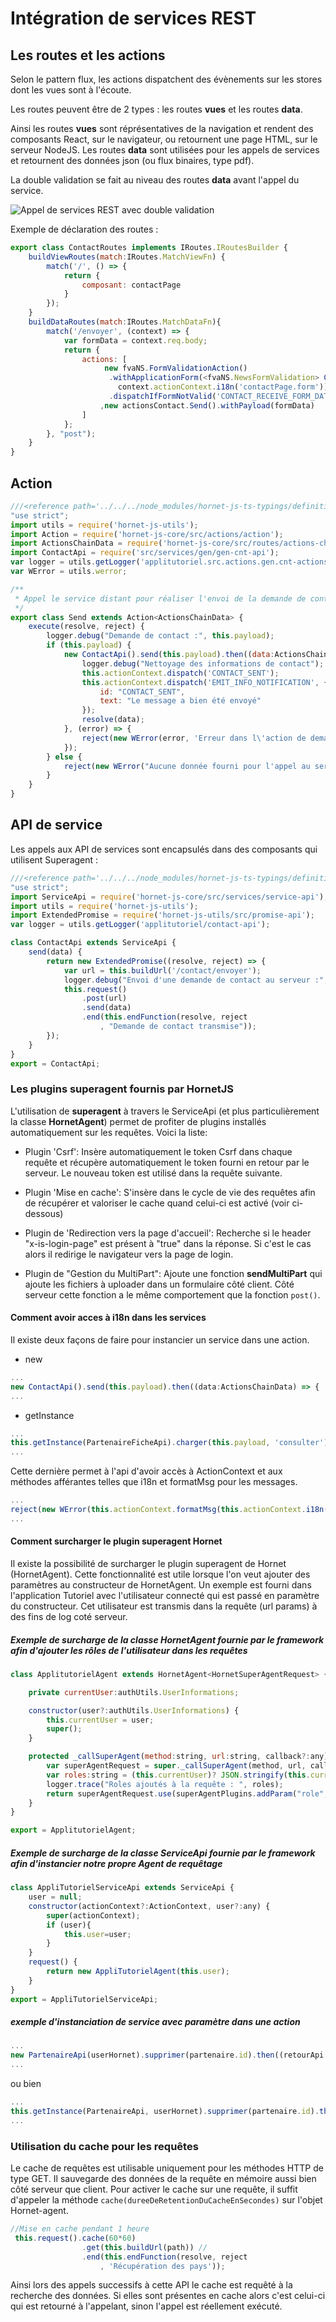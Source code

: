 # Intégration de services REST

## Les routes et les actions

Selon le pattern flux, les actions dispatchent des évènements sur les stores dont les vues sont à l'écoute.

Les routes peuvent être de 2 types : les routes **vues** et les routes **data**.

Ainsi les routes **vues** sont réprésentatives de la navigation et rendent des composants React, sur le navigateur, ou retournent une page HTML, sur le serveur NodeJS.
Les routes **data** sont utilisées pour les appels de services et retournent des données json (ou flux binaires, type pdf).

La double validation se fait au niveau des routes **data** avant l'appel du service.

![Appel de services REST avec double validation](./sources/service_distant/post-formulaire.png)


Exemple de déclaration des routes :

```javascript
export class ContactRoutes implements IRoutes.IRoutesBuilder {
    buildViewRoutes(match:IRoutes.MatchViewFn) {
        match('/', () => {
            return {
                composant: contactPage
            }
        });
    }
    buildDataRoutes(match:IRoutes.MatchDataFn){
        match('/envoyer', (context) => {
            var formData = context.req.body;
            return {
                actions: [
                     new fvaNS.FormValidationAction()
                      .withApplicationForm(<fvaNS.NewsFormValidation> ContactForm({data: formData},
                        context.actionContext.i18n('contactPage.form')))
                      .dispatchIfFormNotValid('CONTACT_RECEIVE_FORM_DATA');
                    ,new actionsContact.Send().withPayload(formData)
                ]
            };
        }, "post");
    }
}
```

## Action

```javascript
///<reference path='../../../node_modules/hornet-js-ts-typings/definition.d.ts'/>
"use strict";
import utils = require('hornet-js-utils');
import Action = require('hornet-js-core/src/actions/action');
import ActionsChainData = require('hornet-js-core/src/routes/actions-chain-data');
import ContactApi = require('src/services/gen/gen-cnt-api');
var logger = utils.getLogger('applitutoriel.src.actions.gen.cnt-actions');
var WError = utils.werror;

/**
 * Appel le service distant pour réaliser l'envoi de la demande de contact.
 */
export class Send extends Action<ActionsChainData> {
    execute(resolve, reject) {
        logger.debug("Demande de contact :", this.payload);
        if (this.payload) {
            new ContactApi().send(this.payload).then((data:ActionsChainData) => {
                logger.debug("Nettoyage des informations de contact");
                this.actionContext.dispatch('CONTACT_SENT');
                this.actionContext.dispatch('EMIT_INFO_NOTIFICATION', {
                    id: "CONTACT_SENT",
                    text: "Le message a bien été envoyé"
                });
                resolve(data);
            }, (error) => {
                reject(new WError(error, 'Erreur dans l\'action de demande de contact'));
            });
        } else {
            reject(new WError("Aucune donnée fourni pour l'appel au service distant"));
        }
    }
}
```

## API de service

Les appels aux API de services sont encapsulés dans des composants qui utilisent Superagent :

```javascript
///<reference path='../../../node_modules/hornet-js-ts-typings/definition.d.ts'/>
"use strict";
import ServiceApi = require('hornet-js-core/src/services/service-api');
import utils = require('hornet-js-utils');
import ExtendedPromise = require('hornet-js-utils/src/promise-api');
var logger = utils.getLogger('applitutoriel/contact-api');

class ContactApi extends ServiceApi {
    send(data) {
        return new ExtendedPromise((resolve, reject) => {
            var url = this.buildUrl('/contact/envoyer');
            logger.debug("Envoi d'une demande de contact au serveur :", url, data);
            this.request()
                .post(url)
                .send(data)
                .end(this.endFunction(resolve, reject
                    , "Demande de contact transmise"));
        });
    }
}
export = ContactApi;

```

### Les plugins superagent fournis par HornetJS

L'utilisation de **superagent** à travers le ServiceApi (et plus particulièrement la classe **HornetAgent**) permet de profiter de plugins installés automatiquement sur les requêtes.
Voici la liste:

- Plugin 'Csrf': Insère automatiquement le token Csrf dans chaque requête et récupère automatiquement le token fourni en retour par le serveur. Le nouveau token est utilisé dans la requête suivante.

- Plugin 'Mise en cache': S'insère dans le cycle de vie des requêtes afin de récupérer et valoriser le cache quand celui-ci est activé (voir ci-dessous)

- Plugin de 'Redirection vers la page d'accueil': Recherche si le header "x-is-login-page" est présent à "true" dans la réponse. Si c'est le cas alors il redirige le navigateur vers la page de login.

- Plugin de "Gestion du MultiPart": Ajoute une fonction **sendMultiPart** qui ajoute les fichiers à uploader dans un formulaire côté client. Côté serveur cette fonction a le même comportement que la fonction `post()`.

#### Comment avoir acces à i18n dans les services

Il existe deux façons de faire pour instancier un service dans une action.

* new

```javascript
...
new ContactApi().send(this.payload).then((data:ActionsChainData) => {
...
```
 
* getInstance

```javascript
...
this.getInstance(PartenaireFicheApi).charger(this.payload, 'consulter').then((retourApi:ActionsChainData) => {
...
```
 
Cette dernière permet à l'api d'avoir accès à ActionContext et aux méthodes afférantes telles que i18n et formatMsg pour les messages.
 
```javascript
...
reject(new WError(this.actionContext.formatMsg(this.actionContext.i18n('error.message.ER-PA-FPA-09'), {"id": id})));
...
```

#### Comment surcharger le plugin superagent Hornet
 
Il existe la possibilité de surcharger le plugin superagent de Hornet (HornetAgent). Cette fonctionnalité est utile lorsque l'on veut ajouter des paramètres au constructeur de HornetAgent.
Un exemple est fourni dans l'application Tutoriel avec l'utilisateur connecté qui est passé en paramètre du constructeur. Cet utilisateur est transmis dans la requête (url params) à des fins de log coté serveur.
 
##### Exemple de surcharge de la classe HornetAgent fournie par le framework afin d'ajouter les rôles de l'utilisateur dans les requêtes

```javascript
class ApplitutorielAgent extends HornetAgent<HornetSuperAgentRequest> {

    private currentUser:authUtils.UserInformations;

    constructor(user?:authUtils.UserInformations) {
        this.currentUser = user;
        super();
    }

    protected _callSuperAgent(method:string, url:string, callback?:any):HornetSuperAgentRequest {
        var superAgentRequest = super._callSuperAgent(method, url, callback);
        var roles:string = (this.currentUser)? JSON.stringify(this.currentUser.roles) : "";
        logger.trace("Roles ajoutés à la requête : ", roles);
        return superAgentRequest.use(superAgentPlugins.addParam("role", roles));
    }
}

export = ApplitutorielAgent;
```

##### Exemple de surcharge de la classe ServiceApi fournie par le framework afin d'instancier notre propre Agent de requêtage

```javascript
class AppliTutorielServiceApi extends ServiceApi {
    user = null;
    constructor(actionContext?:ActionContext, user?:any) {
        super(actionContext);
        if (user){
            this.user=user;
        }
    }
    request() {
        return new AppliTutorielAgent(this.user);
    }
}
export = AppliTutorielServiceApi;
```

##### exemple d'instanciation de service avec paramètre dans une action

```javascript
...
new PartenaireApi(userHornet).supprimer(partenaire.id).then((retourApi:ActionsChainData) => {
...
```

ou bien
 
```javascript
...
this.getInstance(PartenaireApi, userHornet).supprimer(partenaire.id).then((retourApi:ActionsChainData) => {
...
```

### Utilisation du cache pour les requêtes
Le cache de requêtes est utilisable uniquement pour les méthodes HTTP de type GET. Il sauvegarde des données de la requête en mémoire aussi bien côté serveur que client.
Pour activer le cache sur une requête, il suffit d'appeler la méthode `cache(dureeDeRetentionDuCacheEnSecondes)` sur l'objet Hornet-agent.

```javascript
//Mise en cache pendant 1 heure
 this.request().cache(60*60)
                .get(this.buildUrl(path)) //
                .end(this.endFunction(resolve, reject
                    , 'Récupération des pays'));
```
Ainsi lors des appels successifs à cette API le cache est requêté à la recherche des données. Si elles sont présentes en cache alors c'est celui-ci qui est retourné à l'appelant, sinon l'appel est réellement exécuté.

